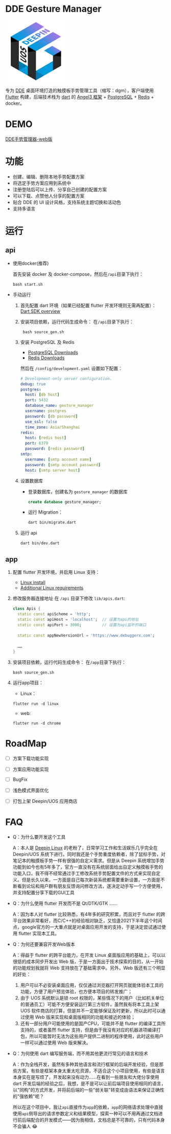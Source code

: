 # DDE Gesture Manager

![logo](https://github.com/debuggerx01/dde_gesture_manager/blob/master/app/web/icons/Icon-192.png?raw=true)

专为 [DDE](https://www.deepin.org/zh/dde/) 桌面环境打造的触摸板手势管理工具（缩写：dgm），客户端使用 [Flutter](https://flutter.dev/) 构建，后端技术栈为 [dart](https://dart.dev/) 的 [Angel3 框架](https://github.com/dukefirehawk/angel) + [PostgreSQL](https://www.postgresql.org/) + [Redis](https://redis.io/) + docker。

# DEMO

[DDE手势管理器-web版](http://www.debuggerx.com/dgm_web/#/)

# 功能
- 创建、编辑、删除本地手势配置方案
- 将选定手势方案应用到系统中
- 注册登陆后可以上传、分享自己创建的配置方案
- 可以下载、点赞他人分享的配置方案
- 贴合 DDE 的 UI 设计风格，支持系统主题切换和活动色
- 支持多语言

# 运行

## api

- 使用docker(推荐)

  首先安装 docker 及 docker-compose，然后在`/api`目录下执行：

    ```shell
    bash start.sh
    ```

- 手动运行
    1. 首先配置 dart 环境（如果已经配置 flutter 开发环境则无需再配置）：
       [Dart SDK overview](https://dart.dev/tools/sdk)
       
    2. 安装项目依赖，运行代码生成命令：
       在`/api`目录下执行：
       ```shell
        bash source_gen.sh
       ```
       
    3. 安装 PostgreSQL 及 Redis
        - [PostgreSQL Downloads](https://www.postgresql.org/download/)
        - [Redis Downloads](https://redis.io/download)
    
        然后在 `/config/development.yaml` 设置如下配置：
        ```yaml
        # Development-only server configuration.
        debug: true
        postgres:
          host: [db host]
          port: 5432
          database_name: gesture_manager
          username: postgres
          password: [db password]
          use_ssl: false
          time_zone: Asia/Shanghai
        redis:
          host: [redis host]
          port: 6379
          password: [redis password]
        smtp:
          username: [smtp account name]
          password: [smtp account password]
          host: [smtp server host]
        ```
        
    4. 设置数据库
        - 登录数据库，创建名为 `gesture_manager` 的数据库
          
            ```sql
            create database gesture_manager;
            ```
            
        - 运行 Migration：
        
            ```bash
            dart bin/migrate.dart
            ```
    5. 运行 api
        ```bash
        dart bin/dev.dart
        ```

## app

1. 配置 flutter 开发环境，并启用 Linux 支持：
    - [Linux install](https://docs.flutter.dev/get-started/install/linux)
    - [Additional Linux requirements](https://docs.flutter.dev/get-started/install/linux#additional-linux-requirements)

2. 修改服务器连接地址
    在 `/api` 目录下修改 `lib/apis.dart`:
   ```dart
   class Apis {
     static const apiScheme = 'http';
     static const apiHost = 'localhost';  // 设置为api的地址
     static const apiPort = 3000;         // 设置为api监听的端口
    
     static const appNewVersionUrl = 'https://www.debuggerx.com';
    
     ……
   }
   ```
   
3. 安装项目依赖，运行代码生成命令：
   在`/app`目录下执行：
   ```shell
   bash source_gen.sh
   ```
   
4. 运行app项目：
    - Linux：
    ```shell
   flutter run -d linux
   ```
   
    - web:
    ```shell
   flutter run -d chrome
    ```



# RoadMap


- [ ] 方案下载功能实现
- [ ] 方案应用功能实现
- [ ] BugFix
- [ ] 浅色模式界面优化
- [ ] 打包上架 Deepin/UOS 应用商店


# FAQ

- Q：为什么要开发这个工具
    
    A：本人是 [Deepin Linux](https://www.deepin.org/zh/) 的老粉了，日常学习工作和生活娱乐几乎完全在 Deepin/UOS 系统下进行。同时我还是个手势重度依赖者，除了鼠标手势，对笔记本的触摸板手势一样有很强的自定义需求。但是从 Deepin 系统增加手势功能到如今也有5年多了，官方一直没有在系统层面给出自定义触摸板手势的功能入口，我不得不经常通过手工修改系统手势配置文件的方式来实现自定义。但是长久以来，一方面是自己每次新装系统都需要重新设置，一方面是不断看到论坛和用户群有朋友反馈询问修改方法，遂决定动手写一个方便使用，并支持配置分享下载的GUI工具
    
- Q：为什么使用 flutter 开发而不是 Qt/DTK/GTK ……

    A：因为本人对 flutter 比较熟悉，有4年多的研究积累，而且对于 flutter 的跨平台效果非常看好，而C/C++的经验相对缺乏，又恰逢2021下半年这个时间点，google官方的一大重点就是对桌面应用开发的支持，于是决定尝试通过使用 flutter 实现本工具。

- Q：为何还要兼容开发Web版本

    A：得益于 flutter 的跨平台能力，在开发 Linux 桌面版应用的基础上，可以以很低的成本同步开发出 Web 版，于是一方面出于技术探索的目的，从一开始的功能规划我就将 Web 支持放在了基础需求中。另外，Web 版还有三个明显的好处：

    1.  用户可以不必安装桌面应用，仅仅通过浏览器打开网页就能体验本工具的功能，方便了用户预览体验，也方便本项目的转发推广；
    2. 由于 UOS 系统默认是锁 root 权限的，某些情况下的用户（比如机关单位的普通员工）可能不方便安装运行第三方软件，虽然我有将本工具上架 UOS 软件商店的打算，但是并不一定能够保证及时更新，所以此时可以通过使用 Web 版来实现和桌面版相同的功能和接近的体验；
    3. 还有一部分用户可能使用的是国产CPU，可能并不是 flutter 的编译工具所支持的，或者虽然 flutter 支持，但是由于我没有对应的机器进项编译打包，所以可能暂时无法为这些用户提供二进制的程序使用，此时这些用户一样可以通过使用 Web 版来解决。

- Q：为何使用 dart 编写服务端，而不用其他更流行常见的语言和技术

  A：作为全栈开发，虽然有多种其他语言和流行框架的后端开发经验，但是那些方案，有些是框架本身太重太吃资源，不适合这个小项目使用，有些是语言本身实在是写烦了，开发起来没有动力……在看到一些朋友和大佬分享使用 dart 开发后端的经验之后，我想，是不是可以让前后端项目使用相同的语言，以"同构"的方式开发，并将前后端的一些"弱关联"转变成由语法来保证正确性的"强依赖"呢？
  
  所以在这个项目中，我让`api`直接作为`app`的依赖，`app`的网络请求处理中直接使用`api`侧导出的请求参数定义和结果模型，探索一种可以不用再通过文档进行前后端配合的开发模式——因为我相信，文档总是不可靠的，只有代码本身不会骗人 :joy:
